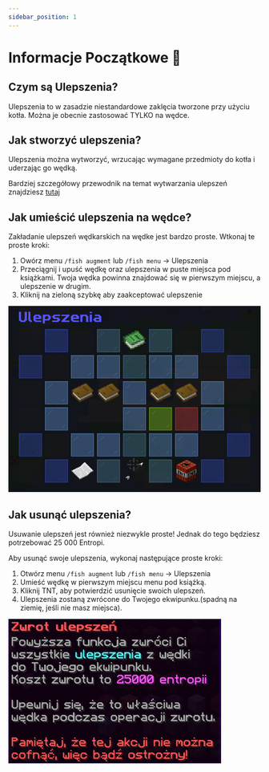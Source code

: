 ```yaml
---
sidebar_position: 1
---
```


# Informacje Początkowe 📖

## Czym są Ulepszenia?

Ulepszenia to w zasadzie niestandardowe zaklęcia tworzone przy użyciu kotła. Można je obecnie zastosować TYLKO na wędce.

## Jak stworzyć ulepszenia?

Ulepszenia można wytworzyć, wrzucając wymagane przedmioty do kotła i uderzając go wędką. 

Bardziej szczegółowy przewodnik na temat wytwarzania ulepszeń znajdziesz [tutaj](wiki)

## Jak umieścić ulepszenia na wędce?

Zakładanie ulepszeń wędkarskich na wędke jest bardzo proste. Wtkonaj te proste kroki:
1. Owórz menu `/fish augment` lub `/fish menu` -> Ulepszenia
2. Przeciągnij i upuść wędkę oraz ulepszenia w puste miejsca pod książkami. Twoja wędka powinna znajdować się w pierwszym miejscu, a ulepszenie w drugim.
3. Kliknij na zieloną szybkę aby zaakceptować ulepszenie

![ulepszenia](ulepszenia.png)

## Jak usunąć ulepszenia?

Usuwanie ulepszeń jest również niezwykle proste! Jednak do tego będziesz potrzebować 25 000 Entropi.

Aby usunąć swoje ulepszenia, wykonaj następujące proste kroki:
1. Otwórz menu `/fish augment` lub `/fish menu` -> Ulepszenia
2. Umieść wędkę w pierwszym miejscu menu pod książką.
3. Kliknij TNT, aby potwierdzić usunięcie swoich ulepszeń.
4. Ulepszenia zostaną zwrócone do Twojego ekwipunku.(spadną na ziemię, jeśli nie masz miejsca).

![zworty](zwroty.png)


